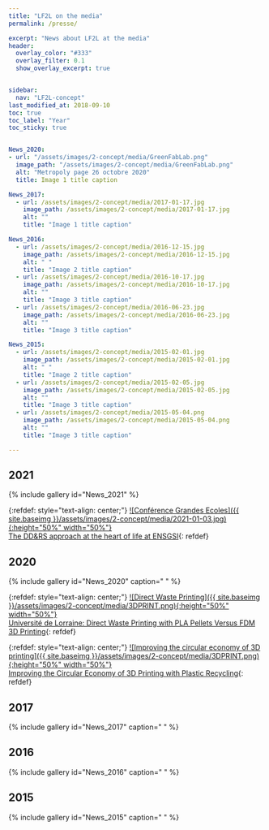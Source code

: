 ```yaml
---
title: "LF2L on the media"
permalink: /presse/

excerpt: "News about LF2L at the media"
header:  
  overlay_color: "#333"
  overlay_filter: 0.1
  show_overlay_excerpt: true 


sidebar:
  nav: "LF2L-concept"
last_modified_at: 2018-09-10
toc: true
toc_label: "Year"
toc_sticky: true


News_2020:
- url: "/assets/images/2-concept/media/GreenFabLab.png"
  image_path: "/assets/images/2-concept/media/GreenFabLab.png"
  alt: "Metropoly page 26 octobre 2020"
  title: Image 1 title caption

News_2017:
  - url: /assets/images/2-concept/media/2017-01-17.jpg
    image_path: /assets/images/2-concept/media/2017-01-17.jpg
    alt: ""
    title: "Image 1 title caption"

News_2016:    
  - url: /assets/images/2-concept/media/2016-12-15.jpg
    image_path: /assets/images/2-concept/media/2016-12-15.jpg
    alt: " "
    title: "Image 2 title caption"
  - url: /assets/images/2-concept/media/2016-10-17.jpg
    image_path: /assets/images/2-concept/media/2016-10-17.jpg
    alt: ""
    title: "Image 3 title caption"
  - url: /assets/images/2-concept/media/2016-06-23.jpg
    image_path: /assets/images/2-concept/media/2016-06-23.jpg
    alt: ""
    title: "Image 3 title caption"

News_2015:    
  - url: /assets/images/2-concept/media/2015-02-01.jpg
    image_path: /assets/images/2-concept/media/2015-02-01.jpg
    alt: " "
    title: "Image 2 title caption"
  - url: /assets/images/2-concept/media/2015-02-05.jpg
    image_path: /assets/images/2-concept/media/2015-02-05.jpg
    alt: ""
    title: "Image 3 title caption"    
  - url: /assets/images/2-concept/media/2015-05-04.png
    image_path: /assets/images/2-concept/media/2015-05-04.png
    alt: ""
    title: "Image 3 title caption"    

---
```


## 2021

{% include gallery
id="News_2021"
%}

{:refdef: style="text-align: center;"}
<a href="https://www.cge.asso.fr/liste-actualites/la-demarche-ddrs-au-coeur-de-la-vie-a-lensgsi/">![Conférence Grandes Ecoles]({{ site.baseimg }}/assets/images/2-concept/media/2021-01-03.jpg){:height="50%" width="50%"}  
The DD&RS approach at the heart of life at ENSGSI</a>{: refdef}


## 2020 

{% include gallery 
    id="News_2020" 
    caption=" " 
%}

{:refdef: style="text-align: center;"}
<a href="https://3dprint.com/266887/universite-de-lorraine-direct-waste-printing-pla-versus-fff-3d-printing/">![Direct Waste Printing]({{ site.baseimg }}/assets/images/2-concept/media/3DPRINT.png){:height="50%" width="50%"}  
Université de Lorraine: Direct Waste Printing with PLA Pellets Versus FDM 3D Printing</a>{: refdef}


{:refdef: style="text-align: center;"}
<a href="https://3dprint.com/266683/improving-circular-economy-3d-printing-plastic-recycling/">![Improving the circular economy of 3D printing]({{ site.baseimg }}/assets/images/2-concept/media/3DPRINT.png){:height="50%" width="50%"}  
Improving the Circular Economy of 3D Printing with Plastic Recycling</a>{: refdef}





## 2017

{% include gallery 
    id="News_2017" 
    caption=" " 
%}

## 2016

{% include gallery 
    id="News_2016" 
    caption=" " 
%}



## 2015

{% include gallery 
    id="News_2015" 
    caption=" " 
%}





